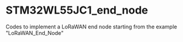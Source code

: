 # STM32WL55JC1_end_node
Codes to implement a LoRaWAN end node starting from the example "LoRaWAN_End_Node"

